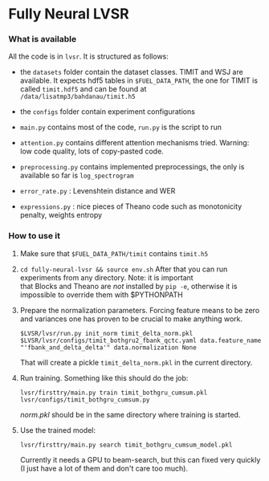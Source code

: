 # Fully Neural LVSR

### What is available

All the code is in `lvsr`. It is structured as follows:

* the `datasets` folder contain the dataset classes. TIMIT and WSJ are available.
  It expects hdf5 tables in `$FUEL_DATA_PATH`, the one for TIMIT is called
  `timit.hdf5` and can be found at `/data/lisatmp3/bahdanau/timit.h5`

* the `configs` folder contain experiment configurations

* `main.py` contains most of the code, `run.py` is the script to run

* `attention.py` contains different attention mechanisms tried. Warning: low code quality, 
  lots of copy-pasted code. 

* `preprocessing.py` contains implemented preprocessings, the only is available so far is
  `log_spectrogram`

* `error_rate.py` : Levenshtein distance and WER

* `expressions.py` : nice pieces of Theano code such as monotonicity penalty, weights entropy

### How to use it

1. Make sure that `$FUEL_DATA_PATH/timit` contains `timit.h5`

2. `cd fully-neural-lvsr && source env.sh`
   After that you can run experiments from any directory. Note: it is important  
   that Blocks and Theano are _not_ installed by `pip -e`, otherwise it is impossible
   to override them with $PYTHONPATH

3. Prepare the normalization parameters. Forcing feature means to be zero and variances 
   one has proven to be crucial to make anything work.
 
   `$LVSR/lvsr/run.py init_norm timit_delta_norm.pkl $LVSR/lvsr/configs/timit_bothgru2_fbank_qctc.yaml data.feature_name "'fbank_and_delta_delta'" data.normalization None`
 
   That will create a pickle `timit_delta_norm.pkl` in the current directory.

4. Run training. Something like this should do the job:

   ``lvsr/firsttry/main.py train timit_bothgru_cumsum.pkl lvsr/configs/timit_bothgru_cumsum.py`` 

    _norm.pkl_ should be in the same directory where training is started.

5. Use the trained model:

   ``lvsr/firsttry/main.py search timit_bothgru_cumsum_model.pkl``

   Currently it needs a GPU to beam-search, but this can fixed very quickly 
   (I just have a lot of them and don't care too much).
  

